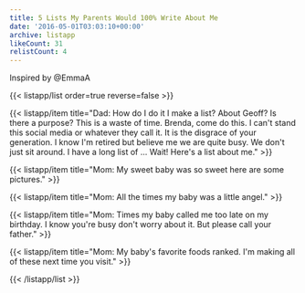 ```yaml
---
title: 5 Lists My Parents Would 100% Write About Me
date: '2016-05-01T03:03:10+00:00'
archive: listapp
likeCount: 31
relistCount: 4
---
```


Inspired by @EmmaA

{{< listapp/list order=true reverse=false >}}

   {{< listapp/item title="Dad: How do I do it I make a list? About Geoff? Is there a purpose? This is a waste of time. Brenda, come do this. I can't stand this social media or whatever they call it. It is the disgrace of your generation. I know I'm retired but believe me we are quite busy. We don't just sit around. I have a long list of ... Wait! Here's a list about me." >}}

   {{< listapp/item title="Mom: My sweet baby was so sweet here are some pictures." >}}

   {{< listapp/item title="Mom: All the times my baby was a little angel." >}}

   {{< listapp/item title="Mom: Times my baby called me too late on my birthday. I know you're busy don't worry about it. But please call your father." >}}

   {{< listapp/item title="Mom: My baby's favorite foods ranked. I'm making all of these next time you visit." >}}

{{< /listapp/list >}}
